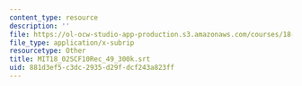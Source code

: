 ```yaml
---
content_type: resource
description: ''
file: https://ol-ocw-studio-app-production.s3.amazonaws.com/courses/18-02sc-multivariable-calculus-fall-2010/881d3ef5c3dc2935d29fdcf243a823ff_MIT18_02SCF10Rec_49_300k.srt
file_type: application/x-subrip
resourcetype: Other
title: MIT18_02SCF10Rec_49_300k.srt
uid: 881d3ef5-c3dc-2935-d29f-dcf243a823ff
---
```

